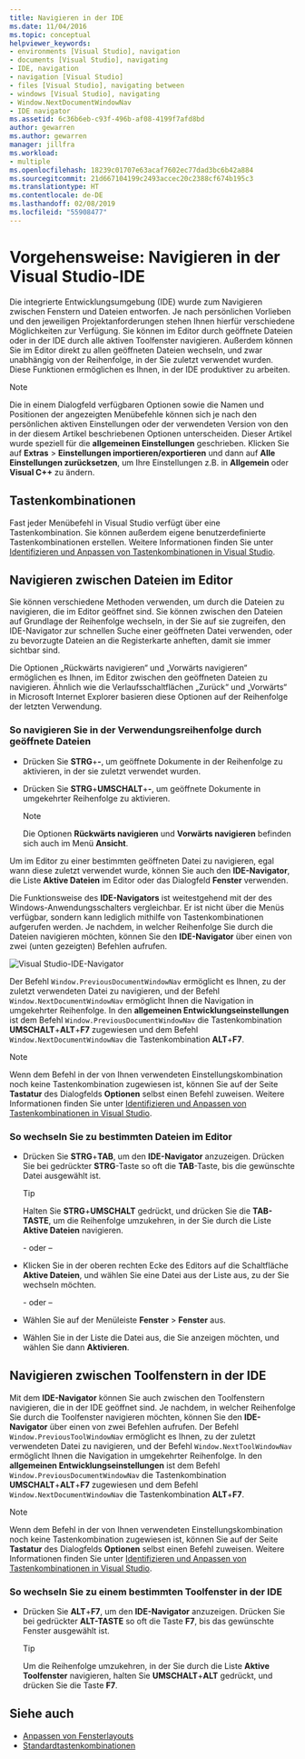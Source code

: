 ```yaml
---
title: Navigieren in der IDE
ms.date: 11/04/2016
ms.topic: conceptual
helpviewer_keywords:
- environments [Visual Studio], navigation
- documents [Visual Studio], navigating
- IDE, navigation
- navigation [Visual Studio]
- files [Visual Studio], navigating between
- windows [Visual Studio], navigating
- Window.NextDocumentWindowNav
- IDE navigator
ms.assetid: 6c36b6eb-c93f-496b-af08-4199f7afd8bd
author: gewarren
ms.author: gewarren
manager: jillfra
ms.workload:
- multiple
ms.openlocfilehash: 18239c01707e63acaf7602ec77dad3bc6b42a884
ms.sourcegitcommit: 21d667104199c2493accec20c2388cf674b195c3
ms.translationtype: HT
ms.contentlocale: de-DE
ms.lasthandoff: 02/08/2019
ms.locfileid: "55908477"
---
```

# <a name="how-to-move-around-in-the-visual-studio-ide"></a>Vorgehensweise: Navigieren in der Visual Studio-IDE

Die integrierte Entwicklungsumgebung (IDE) wurde zum Navigieren zwischen Fenstern und Dateien entworfen. Je nach persönlichen Vorlieben und den jeweiligen Projektanforderungen stehen Ihnen hierfür verschiedene Möglichkeiten zur Verfügung. Sie können im Editor durch geöffnete Dateien oder in der IDE durch alle aktiven Toolfenster navigieren. Außerdem können Sie im Editor direkt zu allen geöffneten Dateien wechseln, und zwar unabhängig von der Reihenfolge, in der Sie zuletzt verwendet wurden. Diese Funktionen ermöglichen es Ihnen, in der IDE produktiver zu arbeiten.

> [!NOTE]
> Die in einem Dialogfeld verfügbaren Optionen sowie die Namen und Positionen der angezeigten Menübefehle können sich je nach den persönlichen aktiven Einstellungen oder der verwendeten Version von den in der diesem Artikel beschriebenen Optionen unterscheiden. Dieser Artikel wurde speziell für die **allgemeinen Einstellungen** geschrieben. Klicken Sie auf **Extras** > **Einstellungen importieren/exportieren** und dann auf **Alle Einstellungen zurücksetzen**, um Ihre Einstellungen z.B. in **Allgemein** oder **Visual C++** zu ändern.

## <a name="keyboard-shortcuts"></a>Tastenkombinationen

Fast jeder Menübefehl in Visual Studio verfügt über eine Tastenkombination. Sie können außerdem eigene benutzerdefinierte Tastenkombinationen erstellen. Weitere Informationen finden Sie unter [Identifizieren und Anpassen von Tastenkombinationen in Visual Studio](../ide/identifying-and-customizing-keyboard-shortcuts-in-visual-studio.md).

## <a name="navigate-among-files-in-the-editor"></a>Navigieren zwischen Dateien im Editor

Sie können verschiedene Methoden verwenden, um durch die Dateien zu navigieren, die im Editor geöffnet sind. Sie können zwischen den Dateien auf Grundlage der Reihenfolge wechseln, in der Sie auf sie zugreifen, den IDE-Navigator zur schnellen Suche einer geöffneten Datei verwenden, oder zu bevorzugte Dateien an die Registerkarte anheften, damit sie immer sichtbar sind.

Die Optionen „Rückwärts navigieren“ und „Vorwärts navigieren“ ermöglichen es Ihnen, im Editor zwischen den geöffneten Dateien zu navigieren. Ähnlich wie die Verlaufsschaltflächen „Zurück“ und „Vorwärts“ in Microsoft Internet Explorer basieren diese Optionen auf der Reihenfolge der letzten Verwendung.

### <a name="to-move-through-open-files-in-order-of-use"></a>So navigieren Sie in der Verwendungsreihenfolge durch geöffnete Dateien

-   Drücken Sie **STRG**+**-**, um geöffnete Dokumente in der Reihenfolge zu aktivieren, in der sie zuletzt verwendet wurden.

-   Drücken Sie **STRG**+**UMSCHALT**+**-**, um geöffnete Dokumente in umgekehrter Reihenfolge zu aktivieren.

    > [!NOTE]
    > Die Optionen **Rückwärts navigieren** und **Vorwärts navigieren** befinden sich auch im Menü **Ansicht**.

Um im Editor zu einer bestimmten geöffneten Datei zu navigieren, egal wann diese zuletzt verwendet wurde, können Sie auch den **IDE-Navigator**, die Liste **Aktive Dateien** im Editor oder das Dialogfeld **Fenster** verwenden.

Die Funktionsweise des **IDE-Navigators** ist weitestgehend mit der des Windows-Anwendungsschalters vergleichbar. Er ist nicht über die Menüs verfügbar, sondern kann lediglich mithilfe von Tastenkombinationen aufgerufen werden. Je nachdem, in welcher Reihenfolge Sie durch die Dateien navigieren möchten, können Sie den **IDE-Navigator** über einen von zwei (unten gezeigten) Befehlen aufrufen.

![Visual Studio-IDE-Navigator](../ide/media/vs2015_ide_navigator.png)

Der Befehl `Window.PreviousDocumentWindowNav` ermöglicht es Ihnen, zu der zuletzt verwendeten Datei zu navigieren, und der Befehl `Window.NextDocumentWindowNav` ermöglicht Ihnen die Navigation in umgekehrter Reihenfolge. In den **allgemeinen Entwicklungseinstellungen** ist dem Befehl `Window.PreviousDocumentWindowNav` die Tastenkombination **UMSCHALT**+**ALT**+**F7** zugewiesen und dem Befehl `Window.NextDocumentWindowNav` die Tastenkombination **ALT**+**F7**.

> [!NOTE]
> Wenn dem Befehl in der von Ihnen verwendeten Einstellungskombination noch keine Tastenkombination zugewiesen ist, können Sie auf der Seite **Tastatur** des Dialogfelds **Optionen** selbst einen Befehl zuweisen. Weitere Informationen finden Sie unter [Identifizieren und Anpassen von Tastenkombinationen in Visual Studio](../ide/identifying-and-customizing-keyboard-shortcuts-in-visual-studio.md).

### <a name="to-switch-to-specific-files-in-the-editor"></a>So wechseln Sie zu bestimmten Dateien im Editor

-   Drücken Sie **STRG**+**TAB**, um den **IDE-Navigator** anzuzeigen. Drücken Sie bei gedrückter **STRG**-Taste so oft die **TAB**-Taste, bis die gewünschte Datei ausgewählt ist.

    > [!TIP]
    > Halten Sie **STRG**+**UMSCHALT** gedrückt, und drücken Sie die **TAB-TASTE**, um die Reihenfolge umzukehren, in der Sie durch die Liste **Aktive Dateien** navigieren.

    \- oder –

-   Klicken Sie in der oberen rechten Ecke des Editors auf die Schaltfläche **Aktive Dateien**, und wählen Sie eine Datei aus der Liste aus, zu der Sie wechseln möchten.

    \- oder –

-   Wählen Sie auf der Menüleiste **Fenster** > **Fenster** aus.

-   Wählen Sie in der Liste die Datei aus, die Sie anzeigen möchten, und wählen Sie dann **Aktivieren**.

## <a name="navigate-among-tool-windows-in-the-ide"></a>Navigieren zwischen Toolfenstern in der IDE

Mit dem **IDE-Navigator** können Sie auch zwischen den Toolfenstern navigieren, die in der IDE geöffnet sind. Je nachdem, in welcher Reihenfolge Sie durch die Toolfenster navigieren möchten, können Sie den **IDE-Navigator** über einen von zwei Befehlen aufrufen. Der Befehl `Window.PreviousToolWindowNav` ermöglicht es Ihnen, zu der zuletzt verwendeten Datei zu navigieren, und der Befehl `Window.NextToolWindowNav` ermöglicht Ihnen die Navigation in umgekehrter Reihenfolge. In den **allgemeinen Entwicklungseinstellungen** ist dem Befehl `Window.PreviousDocumentWindowNav` die Tastenkombination **UMSCHALT**+**ALT**+**F7** zugewiesen und dem Befehl `Window.NextDocumentWindowNav` die Tastenkombination **ALT**+**F7**.

> [!NOTE]
> Wenn dem Befehl in der von Ihnen verwendeten Einstellungskombination noch keine Tastenkombination zugewiesen ist, können Sie auf der Seite **Tastatur** des Dialogfelds **Optionen** selbst einen Befehl zuweisen. Weitere Informationen finden Sie unter [Identifizieren und Anpassen von Tastenkombinationen in Visual Studio](../ide/identifying-and-customizing-keyboard-shortcuts-in-visual-studio.md).

### <a name="to-switch-to-a-specific-tool-window-in-the-ide"></a>So wechseln Sie zu einem bestimmten Toolfenster in der IDE

-   Drücken Sie **ALT**+**F7**, um den **IDE-Navigator** anzuzeigen. Drücken Sie bei gedrückter **ALT-TASTE** so oft die Taste **F7**, bis das gewünschte Fenster ausgewählt ist.

    > [!TIP]
    > Um die Reihenfolge umzukehren, in der Sie durch die Liste **Aktive Toolfenster** navigieren, halten Sie **UMSCHALT**+**ALT** gedrückt, und drücken Sie die Taste **F7**.

## <a name="see-also"></a>Siehe auch

- [Anpassen von Fensterlayouts](../ide/customizing-window-layouts-in-visual-studio.md)
- [Standardtastenkombinationen](../ide/default-keyboard-shortcuts-in-visual-studio.md)